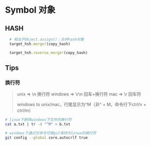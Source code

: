 # Symbol 对象

## HASH

```Ruby
  # 相当于Object.assign()；合并hash对象
  target_hsh.merge!(copy_hash)

  target_hsh.reverse_merge!(copy_hash)
```

## Tips

### 换行符
> unix		=> 	\n	换行符
> windows	=> 	\r\n	回车+换行符
> mac		=> 	\r	回车符
> 
> windows to unix/mac，行尾显示为^M（非^ + M，命令行下ctrl/v + ctrl/m）

```bash
# linux下删除windows下文件的换行符
cat a.txt | tr -d "^M" > b.txt

# windows下通过可命令可使git保持为linux的换行符
git config --global core.autocrlf true
```
